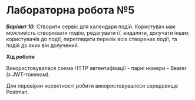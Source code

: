 # Лабораторна робота №5

**_Варіант 10._** Створити сервіс для календаря подій. 
Користувач має можливість створювати подію, редагувати її, 
видаляти, долучати інших користувачів до події, переглядати 
перелік всіх створених події, та подій до яких він долучений.


**Хід роботи**

Використовувалася схема HTTP автентифікації - парні номери - Bearer (з JWT-токеном).

Для перевірки коректності робити використовувалося середовище Postman.

